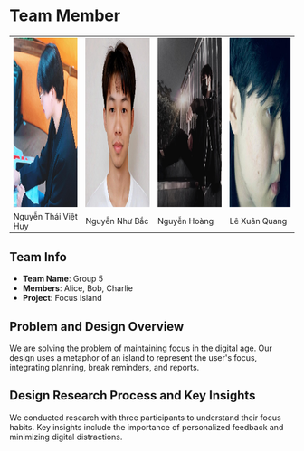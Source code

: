 # Team Member

<table>
  <tr>
    <td><img src="NTVH.png" alt="Thành viên 1" width="300" height="300" /></td>
    <td><img src="NNB.png" alt="Thành viên 2" width="300" height="300"/></td>
    <td><img src="NH.png" alt="Thành viên 3" width="300" height="300"/></td>
    <td><img src="LXQ.png" alt="Thành viên 3" width="300" height="300"/></td>
  </tr>
  <tr>
    <td>Nguyễn Thái Việt Huy</td>
    <td>Nguyễn Như Bắc</td>
    <td>Nguyễn Hoàng</td>
    <td>Lê Xuân Quang</td>
  </tr>
</table>


## Team Info
- **Team Name**: Group 5
- **Members**: Alice, Bob, Charlie
- **Project**: Focus Island

## Problem and Design Overview
We are solving the problem of maintaining focus in the digital age. Our design uses a metaphor of an island to represent the user's focus, integrating planning, break reminders, and reports.

## Design Research Process and Key Insights
We conducted research with three participants to understand their focus habits. Key insights include the importance of personalized feedback and minimizing digital distractions.
